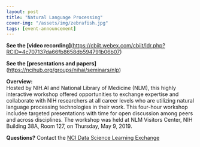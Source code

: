 ```yaml
---
layout: post
title: "Natural Language Processing"
cover-img: "/assets/img/zebrafish.jpg"
tags: [event-announcement]
---
```


**See the [video recording]**(https://cbiit.webex.com/cbiit/ldr.php?RCID=4c707137da66fb8658db594791b06b07)

**See the [presentations and papers]**(https://ncihub.org/groups/nihai/seminars/nlp)

**Overview:**  
Hosted by NIH.AI and National Library of Medicine (NLM), this highly interactive workshop offered opportunities to exchange expertise and collaborate with NIH researchers at all career levels who are utilizing natural language processing technologies in their work. This four-hour workshop includee targeted presentations with time for open discussion among peers and across disciplines. The workshop was held at NLM Visitors Center, NIH Building 38A, Room 127, on Thursday, May 9, 2019.

**Questions?** Contact the [NCI Data Science Learning Exchange](mailto:NCIDataScienceLearningExchange@mail.nih.gov)
